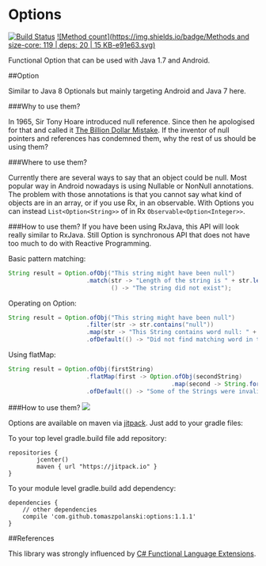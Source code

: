 
# Options 
[![Build Status](https://travis-ci.org/tomaszpolanski/Options.svg?branch=master)](https://travis-ci.org/tomaszpolanski/Options)
[![Method count](https://img.shields.io/badge/Methods and size-core: 119 | deps: 20 | 15 KB-e91e63.svg)](http://www.methodscount.com/?lib=com.github.tomaszpolanski%3Aoptions%3A1.1.1)

Functional Option that can be used with Java 1.7 and Android.

##Option

Similar to Java 8 Optionals but mainly targeting Android and Java 7 here. 

###Why to use them?

In 1965,  Sir Tony Hoare introduced null reference.  Since then he apologised for that and called it [The Billion Dollar Mistake](https://www.infoq.com/presentations/Null-References-The-Billion-Dollar-Mistake-Tony-Hoare). 
If the inventor of null pointers and references has condemned them,  why the rest of us should be using them?


###Where to use them?

Currently there are several ways to say that an object could be null.  Most popular way in Android nowadays is using Nullable or NonNull annotations. 
The problem with those annotations is that you cannot say what kind of objects are in an array,  or if you use Rx,  in an observable.
With Options you can instead ```List<Option<String>>``` of in Rx ```Observable<Option<Integer>>```.

###How to use them?
If you have been using RxJava, this API will look really similar to RxJava.
Still Option is synchronous API that does not have too much to do with Reactive Programming.

Basic pattern matching:
``` Java
String result = Option.ofObj("This string might have been null")
                      .match(str -> "Length of the string is " + str.length(),
                             () -> "The string did not exist");
```

Operating on Option:
```Java
String result = Option.ofObj("This string might have been null")
                      .filter(str -> str.contains("null"))
                      .map(str -> "This String contains word null: " + str)
                      .ofDefault(() -> "Did not find matching word in the String");
```

Using flatMap:

```Java
String result = Option.ofObj(firstString)
                      .flatMap(first -> Option.ofObj(secondString)
                                              .map(second -> String.format("Both Strings are valid: %s,  %s", first,  second))
                      .ofDefault(() -> "Some of the Strings were invalid");
```

###How to use them?
[![](https://jitpack.io/v/tomaszpolanski/options.svg)](https://jitpack.io/#tomaszpolanski/options)

Options are available on maven via [jitpack](https://jitpack.io/#tomaszpolanski/options/). Just add to your gradle files:

To your top level gradle.build file add repository:
```
repositories { 
        jcenter()
        maven { url "https://jitpack.io" }
}
```

To your module level gradle.build add dependency: 
```
dependencies {
    // other dependencies
    compile 'com.github.tomaszpolanski:options:1.1.1'
}
```

##References

This library was strongly influenced by [C# Functional Language Extensions](https://github.com/louthy/language-ext).
